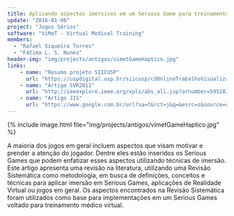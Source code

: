 ```yaml
---
title: Aplicando aspectos imersivos em um Serious Game para treinamento médico virtual
update: "2016-01-06"
project: "Jogos Sérios"
software: "ViMeT - Virtual Medical Training"
members:
  - "Rafael Siqueira Torres"
  - "Fátima L. S. Nunes"
header-img: "img/projects/antigos/vimetGameHaptico.jpg"
links:
    - name: "Resumo projeto SIICUSP"
      url: "https://uspdigital.usp.br/siicusp/cdOnlineTrabalhoVisualizarResumo?numeroInscricaoTrabalho=58&numeroEdicao=19"
    - name: "Artigo SVR2011"
      url: "http://ieeexplore.ieee.org/xpls/abs_all.jsp?arnumber=5951831&tag=1"
    - name: "Artigo JIS"
      url: "https://www.google.com.br/url?sa=t&rct=j&q=&esrc=s&source=web&cd=1&cad=rja&uact=8&ved=0CB0QFjAAahUKEwjnzff43bDHAhVID5AKHSwTAbg&url=http%3A%2F%2Fseer.ufrgs.br%2Fjis%2Farticle%2Fdownload%2F32127%2F23856&ei=LibSVef-KciewASspoTACw&usg=AFQjCNHWD2Ux6kD9TmyPFeQJyzHvtizk3w&sig2=azGtaPGOOoSHV3jLhsWWMQ&bvm=bv.99804247,d.Y2I"
---
```


{% include image.html file="img/projects/antigos/vimetGameHaptico.jpg" %}


A maioria dos jogos em geral incluem aspectos que visam motivar e prender a atenção do jogador. Dentre eles estão inseridos os Serious Games que podem enfatizar esses aspectos utilizando técnicas de imersão. Este artigo apresenta uma revisão na literatura, utilizando uma Revisão Sistemática como metodologia, em busca de definições, conceitos e técnicas para aplicar imersão em Serious Games, aplicações de Realidade Virtual ou jogos em geral. Os aspectos encontrados na Revisão Sistemática foram utilizados como base para implementações em um Serious Games voltado para treinamento médico virtual.
